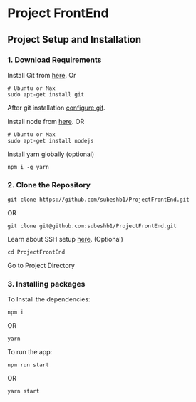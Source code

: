 # Project FrontEnd

## Project Setup and Installation

### 1. Download Requirements

Install Git from [here](https://git-scm.com/). Or

    # Ubuntu or Max
    sudo apt-get install git
After git installation [configure git](https://git-scm.com/book/en/v2/Getting-Started-First-Time-Git-Setup).  

Install node from [here](https://nodejs.org/en/). OR

    # Ubuntu or Max
    sudo apt-get install nodejs 

Install yarn globally (optional)

    npm i -g yarn

### 2. Clone the Repository

    git clone https://github.com/subeshb1/ProjectFrontEnd.git

OR

    git clone git@github.com:subeshb1/ProjectFrontEnd.git

Learn about SSH setup [here](https://help.github.com/en/articles/generating-a-new-ssh-key-and-adding-it-to-the-ssh-agent). (Optional)

    cd ProjectFrontEnd
Go to Project Directory

### 3. Installing packages

To Install the dependencies:

    npm i

OR

    yarn

To run the app:

    npm run start

OR

    yarn start
